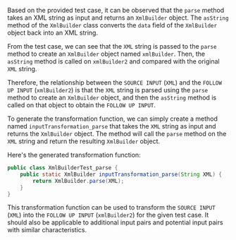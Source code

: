 Based on the provided test case, it can be observed that the `parse` method takes an XML string as input and returns an `XmlBuilder` object. The `asString` method of the `XmlBuilder` class converts the `data` field of the `XmlBuilder` object back into an XML string.

From the test case, we can see that the `XML` string is passed to the `parse` method to create an `XmlBuilder` object named `xmlBuilder`. Then, the `asString` method is called on `xmlBuilder2` and compared with the original `XML` string.

Therefore, the relationship between the `SOURCE INPUT` (`XML`) and the `FOLLOW UP INPUT` (`xmlBuilder2`) is that the `XML` string is parsed using the `parse` method to create an `XmlBuilder` object, and then the `asString` method is called on that object to obtain the `FOLLOW UP INPUT`.

To generate the transformation function, we can simply create a method named `inputTransformation_parse` that takes the `XML` string as input and returns the `XmlBuilder` object. The method will call the `parse` method on the `XML` string and return the resulting `XmlBuilder` object.

Here's the generated transformation function:

```java
public class XmlBuilderTest_parse {
    public static XmlBuilder inputTransformation_parse(String XML) {
        return XmlBuilder.parse(XML);
    }
}
```

This transformation function can be used to transform the `SOURCE INPUT` (`XML`) into the `FOLLOW UP INPUT` (`xmlBuilder2`) for the given test case. It should also be applicable to additional input pairs and potential input pairs with similar characteristics.